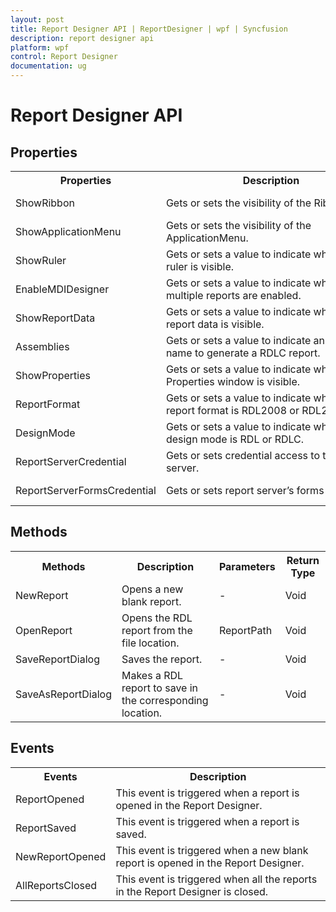 ```yaml
---
layout: post
title: Report Designer API | ReportDesigner | wpf | Syncfusion
description: report designer api
platform: wpf
control: Report Designer
documentation: ug
---
```


# Report Designer API

## Properties

<table>
<tr><th>
Properties</th><th>
Description </th><th>
Types </th><th>
Data Type </th></tr>
<tr><td>
ShowRibbon</td><td>
Gets or sets the visibility of the Ribbon.</td><td>
Dependency property</td><td>
Boolean</td></tr>
<tr><td>
ShowApplicationMenu</td><td>
Gets or sets the visibility of the ApplicationMenu.</td><td>
Dependency Property </td><td>
Boolean</td></tr>
<tr><td>
ShowRuler</td><td>
Gets or sets a value to indicate whether the ruler is visible.</td><td>
Dependency Property</td><td>
Boolean</td></tr>
<tr><td>
EnableMDIDesigner</td><td>
Gets or sets a value to indicate whether multiple reports are enabled.</td><td>
Dependency Property</td><td>
Boolean</td></tr>
<tr><td>
ShowReportData</td><td>
Gets or sets a value to indicate whether report data is visible.</td><td>
Dependency Property</td><td>
Boolean</td></tr>
<tr><td>
Assemblies</td><td>
Gets or sets a value to indicate an assembly name to generate a RDLC report.</td><td>
Dependency Property</td><td>
List&lt;Assembly&gt;</td></tr>
<tr><td>
ShowProperties</td><td>
Gets or sets a value to indicate whether the Properties window is visible.</td><td>
Dependency Property</td><td>
Boolean</td></tr>
<tr><td>
ReportFormat</td><td>
Gets or sets a value to indicate whether the report format is RDL2008 or RDL2010.</td><td>
Dependency Property</td><td>
ReportFormat</td></tr>
<tr><td>
DesignMode</td><td>
Gets or sets a value to indicate whether the design mode is RDL or RDLC.</td><td>
Dependency Property</td><td>
DesignMode</td></tr>
<tr><td>
ReportServerCredential</td><td>
Gets or sets credential access to the report server.</td><td>
Dependency Property</td><td>
ICredentials</td></tr>
<tr><td>
ReportServerFormsCredential</td><td>
Gets or sets report server’s forms credential.</td><td>
Dependency Property</td><td>
ReportServerFormsCredential</td></tr>
</table>

## Methods

<table>
<tr><th>
Methods </th><th>
Description </th><th>
Parameters </th><th>
Return Type </th></tr>
<tr><td>
NewReport</td><td>
Opens a new blank report. </td><td>
- </td><td>
Void</td></tr>
<tr><td>
OpenReport </td><td>
Opens the RDL report from the file location.</td><td>
ReportPath</td><td>
Void</td></tr>
<tr><td>
SaveReportDialog</td><td>
Saves the report.</td><td>
- </td><td>
Void</td></tr>
<tr><td>
SaveAsReportDialog</td><td>
Makes a RDL report  to save in the corresponding location.</td><td>
- </td><td>
Void</td></tr>
</table>

## Events

<table>
<tr><th>
Events</th><th>
Description </th></tr>
<tr><td>
ReportOpened</td><td>
This event is triggered when a report is opened in the Report Designer.</td></tr>
<tr><td>
ReportSaved</td><td>
This event is triggered when a report is saved.</td></tr>
<tr><td>
NewReportOpened</td><td>
This event is triggered when a new blank report is opened in the Report Designer.</td></tr>
<tr><td>
AllReportsClosed</td><td>
This event is triggered when all the reports in the Report Designer is closed.</td></tr>
</table>